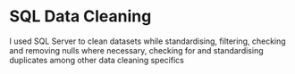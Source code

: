 # SQL Data Cleaning
 I used SQL Server to clean datasets while standardising, filtering, checking and removing nulls where necessary, checking for and standardising duplicates among other data cleaning specifics
